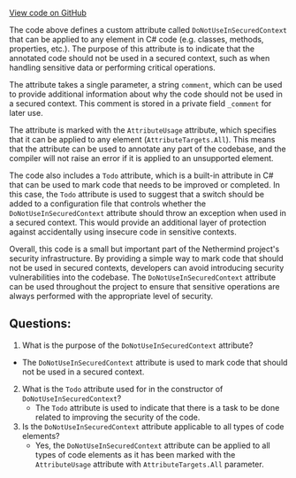 [View code on GitHub](https://github.com/nethermindeth/nethermind/Nethermind.Core/Attributes/DoNotUseInSecuredContext.cs)

The code above defines a custom attribute called `DoNotUseInSecuredContext` that can be applied to any element in C# code (e.g. classes, methods, properties, etc.). The purpose of this attribute is to indicate that the annotated code should not be used in a secured context, such as when handling sensitive data or performing critical operations.

The attribute takes a single parameter, a string `comment`, which can be used to provide additional information about why the code should not be used in a secured context. This comment is stored in a private field `_comment` for later use.

The attribute is marked with the `AttributeUsage` attribute, which specifies that it can be applied to any element (`AttributeTargets.All`). This means that the attribute can be used to annotate any part of the codebase, and the compiler will not raise an error if it is applied to an unsupported element.

The code also includes a `Todo` attribute, which is a built-in attribute in C# that can be used to mark code that needs to be improved or completed. In this case, the `Todo` attribute is used to suggest that a switch should be added to a configuration file that controls whether the `DoNotUseInSecuredContext` attribute should throw an exception when used in a secured context. This would provide an additional layer of protection against accidentally using insecure code in sensitive contexts.

Overall, this code is a small but important part of the Nethermind project's security infrastructure. By providing a simple way to mark code that should not be used in secured contexts, developers can avoid introducing security vulnerabilities into the codebase. The `DoNotUseInSecuredContext` attribute can be used throughout the project to ensure that sensitive operations are always performed with the appropriate level of security.
## Questions: 
 1. What is the purpose of the `DoNotUseInSecuredContext` attribute?
   - The `DoNotUseInSecuredContext` attribute is used to mark code that should not be used in a secured context.
2. What is the `Todo` attribute used for in the constructor of `DoNotUseInSecuredContext`?
   - The `Todo` attribute is used to indicate that there is a task to be done related to improving the security of the code.
3. Is the `DoNotUseInSecuredContext` attribute applicable to all types of code elements?
   - Yes, the `DoNotUseInSecuredContext` attribute can be applied to all types of code elements as it has been marked with the `AttributeUsage` attribute with `AttributeTargets.All` parameter.